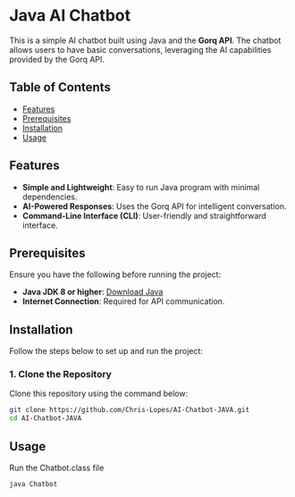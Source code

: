 # Java AI Chatbot

This is a simple AI chatbot built using Java and the **Gorq API**. The chatbot allows users to have basic conversations, leveraging the AI capabilities provided by the Gorq API.

## Table of Contents

- [Features](#features)
- [Prerequisites](#prerequisites)
- [Installation](#installation)
- [Usage](#usage)

## Features

- **Simple and Lightweight**: Easy to run Java program with minimal dependencies.
- **AI-Powered Responses**: Uses the Gorq API for intelligent conversation.
- **Command-Line Interface (CLI)**: User-friendly and straightforward interface.

## Prerequisites

Ensure you have the following before running the project:

- **Java JDK 8 or higher**: [Download Java](https://www.oracle.com/java/technologies/javase-downloads.html)
- **Internet Connection**: Required for API communication.

## Installation

Follow the steps below to set up and run the project:

### 1. Clone the Repository

Clone this repository using the command below:

```bash
git clone https://github.com/Chris-Lopes/AI-Chatbot-JAVA.git
cd AI-Chatbot-JAVA
```

## Usage

Run the Chatbot.class file 

```bash
java Chatbot
```
